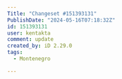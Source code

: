 ```yaml
---
Title: "Changeset #151393131"
PublishDate: "2024-05-16T07:18:32Z"
id: 151393131
user: kentakta
comment: update
created_by: iD 2.29.0
tags:
  - Montenegro

---
```

